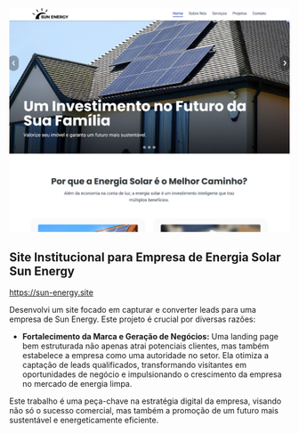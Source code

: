 ![image alt](https://github.com/91wallace/LP_Sun-Energy/blob/85bbf7249a288a3a886ac3f0e8686f468502ccf8/img/screenshot.png)

## Site Institucional para Empresa de Energia Solar Sun Energy
https://sun-energy.site

Desenvolvi um site focado em capturar e converter leads para uma empresa de Sun Energy. Este projeto é crucial por diversas razões:

* **Fortalecimento da Marca e Geração de Negócios:** Uma landing page bem estruturada não apenas atrai potenciais clientes, mas também estabelece a empresa como uma autoridade no setor. Ela otimiza a captação de leads qualificados, transformando visitantes em oportunidades de negócio e impulsionando o crescimento da empresa no mercado de energia limpa.

Este trabalho é uma peça-chave na estratégia digital da empresa, visando não só o sucesso comercial, mas também a promoção de um futuro mais sustentável e energeticamente eficiente.